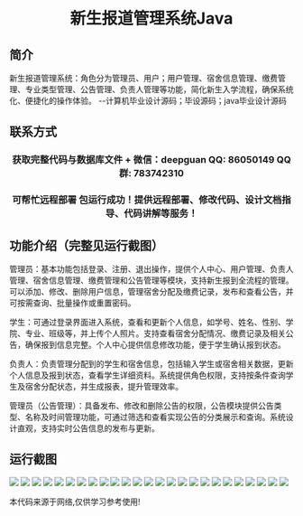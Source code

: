 <p><h1 align="center">新生报道管理系统Java</h1></p>

## 简介
新生报道管理系统：角色分为管理员、用户；用户管理、宿舍信息管理、缴费管理、专业类型管理、公告管理、负责人管理等功能，简化新生入学流程，确保系统化、便捷化的操作体验。    --计算机毕业设计源码；毕设源码；java毕业设计源码


## 联系方式
<p><h3 align="center">获取完整代码与数据库文件 + 微信：deepguan QQ: 86050149 QQ群: 783742310</h3></p>
<p><h3 align="center">可帮忙远程部署 包运行成功！提供远程部署、修改代码、设计文档指导、代码讲解等服务！</h3></p>

## 功能介绍（完整见运行截图）
管理员：基本功能包括登录、注册、退出操作，提供个人中心、用户管理、负责人管理、宿舍信息管理、缴费管理和公告管理等模块，支持新生报到全流程的管理。可以添加、修改、删除用户信息，管理宿舍分配及缴费记录，发布和查看公告，并可按需查询、批量操作或重置密码。

学生：可通过登录界面进入系统，查看和更新个人信息，如学号、姓名、性别、学院、专业、班级等，并上传个人照片。支持查看宿舍分配情况、缴费记录及相关公告，确保报到信息完整。个人中心提供信息修改功能，便于学生确认报到状态。

负责人：负责管理分配到的学生和宿舍信息，包括输入学生或宿舍相关数据，更新个人信息及报到状态，查看学生详细资料。系统提供角色权限，支持按条件查询学生及宿舍分配状态，并生成报表，提升管理效率。

管理员（公告管理）：具备发布、修改和删除公告的权限，公告模块提供公告类型、名称及时间管理功能，可通过筛选和查看实现公告的分类展示和查询。系统设计直观，支持实时公告信息的发布与更新。


## 运行截图
![](img/001.jpg)
![](img/002.jpg)
![](img/003.jpg)
![](img/004.jpg)
![](img/005.jpg)
![](img/006.jpg)
![](img/007.jpg)
![](img/008.jpg)
![](img/009.jpg)
![](img/010.jpg)
![](img/011.jpg)
![](img/012.jpg)
![](img/013.jpg)
![](img/014.jpg)
![](img/015.jpg)
![](img/016.jpg)
![](img/017.jpg)
![](img/018.jpg)
![](img/019.jpg)
![](img/020.jpg)
![](img/021.jpg)
![](img/022.jpg)
![](img/023.jpg)
![](img/024.jpg)
![](img/025.jpg)

<p>本代码来源于网络,仅供学习参考使用!</p>
